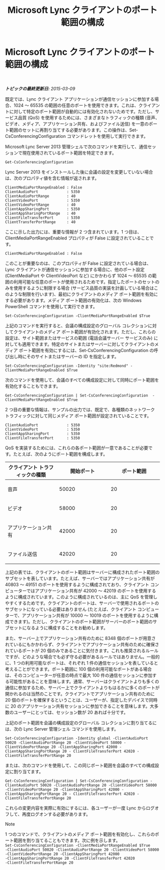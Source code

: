 ﻿---
title: Microsoft Lync クライアントのポート範囲の構成
TOCTitle: Microsoft Lync クライアントのポート範囲の構成
ms:assetid: 287d5cea-7ada-461c-9b4a-9da2af315e71
ms:mtpsurl: https://technet.microsoft.com/ja-jp/library/JJ204760(v=OCS.15)
ms:contentKeyID: 48271625
ms.date: 05/19/2016
mtps_version: v=OCS.15
ms.translationtype: HT
---

# Microsoft Lync クライアントのポート範囲の構成

 

_**トピックの最終更新日:** 2015-03-09_

既定では、Lync クライアント アプリケーションが通信セッションに参加する場合、1024 ～ 65535 の範囲の任意のポートを使用できます。これは、クライアントに対して特定のポート範囲が自動的には有効化されないためです。ただし、サービス品質 (QoS) を使用するためには、さまざまなトラフィックの種類 (音声、ビデオ、メディア、アプリケーション共有、およびファイル送信) を一意のポート範囲のセットに再割り当てする必要があります。この操作は、Set-CsConferencingConfiguration コマンドレットを使用して実行できます。

Microsoft Lync Server 2013 管理シェルで次のコマンドを実行して、通信セッションで現在使用されているポート範囲を特定できます。

    Get-CsConferencingConfiguration

Lync Server 2013 をインストールした後に会議の設定を変更していない場合は、次のプロパティ値を含む情報が返されます。

    ClientMediaPortRangeEnabled : False
    ClientAudioPort             : 5350
    ClientAudioPortRange        : 40
    ClientVideoPort             : 5350
    ClientVideoPortRange        : 40
    ClientAppSharingPort        : 5350
    ClientAppSharingPortRange   : 40
    ClientFileTransferPort      : 5350
    ClientTransferPortRange     : 40

ここに示した出力には、重要な情報が 2 つ含まれています。1 つ目は、ClientMediaPortRangeEnabled プロパティが False に設定されていることです。

    ClientMediaPortRangeEnabled : False

このことが重要なのは、このプロパティが False に設定されている場合は、Lync クライアントが通信セッションに参加する場合に、他のポート設定 (ClientMediaPort や ClientVideoPort など) にかかわらず 1024 ～ 65535 の範囲の利用可能な任意のポートが使用されるためです。指定したポートのセットのみを使用するように制限する場合 (サービス品質の実装を計画している場合はこのような制限を行います)、最初にクライアントのメディア ポート範囲を有効にする必要があります。メディア ポート範囲の有効化は、次の Windows PowerShell コマンドを使用して実行できます。

    Set-CsConferencingConfiguration -ClientMediaPortRangeEnabled $True

上記のコマンドを実行すると、会議の構成設定のグローバル コレクションに対してクライアントのメディア ポート範囲が有効化されます。ただし、これらの設定は、サイト範囲またはサービスの範囲 (電話会議サーバー サービスのみ) に対しても適用できます。特定のサイトまたはサーバーに対してクライアントのメディア ポート範囲を有効にするには、Set-CsConferencingConfiguration の呼び出し時にそのサイトまたはサーバーの ID を指定します。

    Set-CsConferencingConfiguration -Identity "site:Redmond" -ClientMediaPortRangeEnabled $True

次のコマンドを使用して、会議のすべての構成設定に対して同時にポート範囲を有効化することもできます。

    Get-CsConferencingConfiguration | Set-CsConferencingConfiguration  -ClientMediaPortRangeEnabled $True

2 つ目の重要な情報は、サンプルの出力では、既定で、各種類のネットワーク トラフィックに対して同じメディア ポート範囲が設定されていることです。

    ClientAudioPort             : 5350
    ClientVideoPort             : 5350
    ClientAppSharingPort        : 5350
    ClientFileTransferPort      : 5350

QoS を実装するためには、これらの各ポート範囲が一意であることが必要です。たとえば、次のようにポート範囲を構成します。


<table>
<colgroup>
<col style="width: 33%" />
<col style="width: 33%" />
<col style="width: 33%" />
</colgroup>
<thead>
<tr class="header">
<th>クライアント トラフィックの種類</th>
<th>開始ポート</th>
<th>ポート範囲</th>
</tr>
</thead>
<tbody>
<tr class="odd">
<td><p>音声</p></td>
<td><p>50020</p></td>
<td><p>20</p></td>
</tr>
<tr class="even">
<td><p>ビデオ</p></td>
<td><p>58000</p></td>
<td><p>20</p></td>
</tr>
<tr class="odd">
<td><p>アプリケーション共有</p></td>
<td><p>42000</p></td>
<td><p>20</p></td>
</tr>
<tr class="even">
<td><p>ファイル送信</p></td>
<td><p>42020</p></td>
<td><p>20</p></td>
</tr>
</tbody>
</table>


上記の表では、クライアントのポート範囲はサーバーに構成されたポート範囲のサブセットを表しています。たとえば、サーバーではアプリケーション共有が 40803 ～ 49151 のポートを使用するように構成されており、クライアント コンピューターではアプリケーション共有が 42000 ～ 42019 のポートを使用するように構成されています。このように構成されているのは、主に QoS を管理しやすくするためです。クライアントのポートは、サーバーで使用されるポートのサブセットになっている必要はありません (たとえば、クライアント コンピューターで、アプリケーション共有が 10000 ～ 10019 のポートを使用するように構成できます)。ただし、クライアントのポート範囲がサーバーのポート範囲のサブセットになるように構成することをお勧めします。

また、サーバー上でアプリケーション共有のために 8348 個のポートが用意されているにもかかわらず、クライアントでアプリケーション共有のために確保されているポートが 20 個のみであることに気付きます。これも推奨されるルールですが、どのような場合でも必ず守る必要があるルールではありません。一般的に、1 つの利用可能なポートは、それぞれ 1 件の通信セッションを表していると考えることができます。ポート範囲に 100 個の利用可能なポートがある場合は、そのコンピューターが任意の時点で最大 100 件の通信セッションに参加する可能性があることを意味します。通常、サーバーはクライアントよりも多くの通信に参加するため、サーバー上でクライアントよりもはるかに多くのポートが開かれるのは当然のことです。クライアントでアプリケーション共有のために 20 個のポートを確保するということは、ユーザーが、指定したデバイスで同時に 20 のアプリケーション共有セッションに参加できることを意味します。大多数のユーザーにとっては、セッション数が 20 あれば十分です。

上記のポート範囲を会議の構成設定のグローバル コレクションに割り当てるには、次の Lync Server 管理シェル コマンドを使用します。

    Set-CsConferencingConfiguration -Identity global -ClientAudioPort 50020 -ClientAudioPortRange 20 -ClientVideoPort 58000 -ClientVideoPortRange 20 -ClientAppSharingPort 42000 -ClientAppSharingPortRange 20 - ClientFileTransferPort 42020 -ClientFileTransferPortRange 20

または、次のコマンドを使用して、この同じポート範囲を会議のすべての構成設定に割り当てます。

    Get-CsConferencingConfiguration | Set-CsConferencingConfiguration -ClientAudioPort 50020 -ClientAudioPortRange 20 -ClientVideoPort 58000 -ClientVideoPortRange 20 -ClientAppSharingPort 42000 -ClientAppSharingPortRange 20 - ClientFileTransferPort 42020 -ClientFileTransferPortRange 20

これらの変更内容を実際に有効にするには、各ユーザーが一度 Lync からログオフして、再度ログオンする必要があります。

> [!NOTE]
> 1 つのコマンドで、クライアントのメディア ポート範囲を有効化し、これらのポート範囲を割り当てることもできます。次に例を示します。<br />
> <code>Set-CsConferencingConfiguration -ClientMediaPortRangeEnabled $True -ClientAudioPort 50020 -ClientAudioPortRange 20 -ClientVideoPort 58000 -ClientVideoPortRange 20 -ClientAppSharingPort 42000 -ClientAppSharingPortRange 20 -ClientFileTransferPort 42020 -ClientFileTransferPortRange 20</code>

